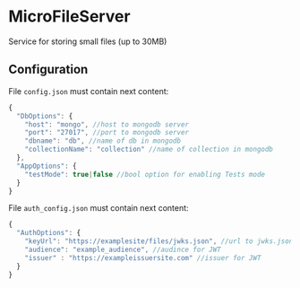 # MicroFileServer
Service for storing small files (up to 30MB)


## Configuration

File ```config.json``` must contain next content:

```js
{
  "DbOptions": {
    "host": "mongo", //host to mongodb server
    "port": "27017", //port to mongodb server
    "dbname": "db", //name of db in mongodb
    "collectionName": "collection" //name of collection in mongodb
  },
  "AppOptions": {
    "testMode": true|false //bool option for enabling Tests mode
  }
}
```

File ```auth_config.json``` must contain next content:

```js
{
  "AuthOptions": {
    "keyUrl": "https://examplesite/files/jwks.json", //url to jwks.json
    "audience": "example_audience", //audince for JWT
    "issuer" : "https://exampleissuersite.com" //issuer for JWT
  }
}

```

